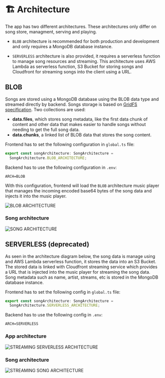 # 🏗️ Architecture

The app has two different architectures. These architectures only differ on song store, managment, serving
and playing.

- `BLOB` architecture is recommended for both production and development and only requires a MongoDB database instance.

- `SERVERLESS` architecture is also provided, it requires a serverless function to manage song resources and streaming. This architecture uses AWS Lambda as serverless function, S3 Bucket for storing songs and Cloudfront for streaming songs into the client using a URL.

## BLOB

Songs are stored using a MongoDB database using the BLOB data type and streamed directly by backend.
Songs storage is based on [GridFS specification](https://www.mongodb.com/docs/manual/core/gridfs/). Two collections are used:

- **data.files**, which stores song metadata, like the first data chunk of content and other data that
  makes easier to handle songs without needing to get the full song data.
- **data.chunks**, a linked list of BLOB data that stores the song content.

Frontend has to set the following configuration in `global.ts` file:

```ts
export const songArchitecture: SongArchitecture =
  SongArchitecture.BLOB_ARCHITECTURE;
```

Backend has to use the following configuration in `.env`:

```console
ARCH=BLOB
```

With this configuration, frontend will load the `BLOB` architecture music player that manages the incoming
encoded base64 bytes of the song data and injects it into the music player.

![BLOB ARCHITECTURE](../assets/architecture/app_architecture_blob.png)

### Song architecture

![SONG ARCHITECTURE](../assets/architecture/song-architecture-blob.png)

## SERVERLESS (deprecated)

As seen in the architecture diagram below, the song data is manage using and AWS Lambda serverless function, it
stores the data into an S3 Bucket. The stored data is linked with Cloudfront streaming service which provides
a URL that is injected into the music player for streaming the song data. Song metadata such as name, artist, streams, etc is stored in the MongoDB database instance.

Frontend has to set the following config in `global.ts` file:

```ts
export const songArchitecture: SongArchitecture =
  SongArchitecture.SERVERLESS_ARCHITECTURE;
```

Backend has to use the following config in `.env`:

```console
ARCH=SERVERLESS
```

### App architecture

![STREAMING SERVERLESS ARCHITECTURE](../assets/architecture/app_architecture_serverless.png)

### Song architecture

![STREAMING SONG ARCHITECTURE](../assets/architecture/song_architecture_serverless.png)
